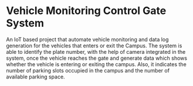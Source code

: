 # Vehicle Monitoring Control Gate System

An IoT based project that automate vehicle monitoring and data log generation for the vehicles that enters or exit the Campus. The system is able to identify the plate number, with the help of camera integrated in the system, once the vehicle reaches the gate and generate data which shows whether the vehicle is entering or exiting the campus. Also, it indicates the number of parking slots occupied in the campus and the number of available parking space.
